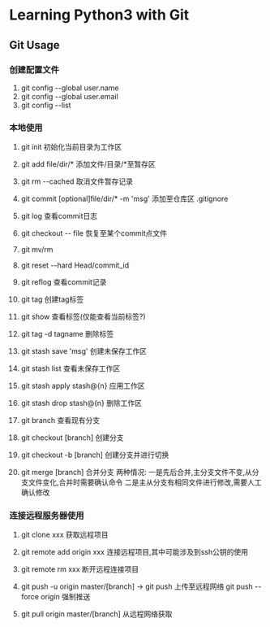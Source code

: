 # Learning Python3 with Git

## Git Usage

### 创建配置文件
1. git config --global user.name
2. git config --global user.email
3. git config --list

### 本地使用
1.  git init 初始化当前目录为工作区

2.  git add file/dir/* 添加文件/目录/*至暂存区
3.  git rm --cached 取消文件暂存记录
4.  git commit [optional]file/dir/* -m 'msg' 添加至仓库区
        .gitignore
5.  git log 查看commit日志
6.  git checkout -- file 恢复至某个commit点文件
7.  git mv/rm
8.  git reset --hard Head/commit_id
9.  git reflog 查看commit记录

10. git tag 创建tag标签
11. git show 查看标签(仅能查看当前标签?)
12. git tag -d tagname 删除标签

13. git stash save 'msg' 创建未保存工作区
14. git stash list 查看未保存工作区
15. git stash apply stash@{n} 应用工作区
16. git stash drop stash@{n} 删除工作区

17. git branch 查看现有分支
18. git checkout [branch] 创建分支
19. git checkout -b [branch] 创建分支并进行切换
20. git merge [branch] 合并分支
        两种情况:
        一是先后合并,主分支文件不变,从分支文件变化,合并时需要确认命令
        二是主从分支有相同文件进行修改,需要人工确认修改

### 连接远程服务器使用
1.  git clone xxx 获取远程项目

2.  git remote add origin xxx 连接远程项目,其中可能涉及到ssh公钥的使用
3.  git remote rm xxx 断开远程连接项目
4.  git push -u origin master/[branch] -> git push 上传至远程网络
        git push --force origin 强制推送
5.  git pull origin master/[branch] 从远程网络获取
